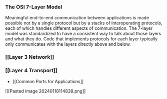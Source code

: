 ### The OSI 7-Layer Model
Meaningful end-to-end communication between applications is made possible not by a single protocol but by a stacks of interoperating protocols, each of which handles different aspects of communication.
The 7-layer model was standardized to have a consistent way to talk about those layers and what they do.
Code that implements protocols for each layer typically only communicates with the layers directly above and below.

### [[Layer 3 Network]]
### [[Layer 4 Transport]]
- [[Common Ports for Applications]]

![[Pasted image 20240118114839.png]]
